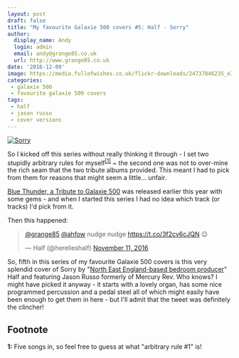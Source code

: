 ```yaml
---
layout: post
draft: false
title: "My favourite Galaxie 500 covers #5: Half - Sorry"
author:
  display_name: Andy
  login: admin
  email: andy@grange85.co.uk
  url: http://www.grange85.co.uk
date: '2016-12-09'
image: https://media.fullofwishes.co.uk/flickr-downloads/24737846235_e316870368_b.jpg
categories:
 - galaxie 500
 - favourite galaxie 500 covers
tags:
 - half
 - jason russo
 - cover versions
---
```

<a data-flickr-embed="true"  href="https://www.flickr.com/photos/grange85/24737846235/in/dateposted/" title="Sorry"><img src="https://media.fullofwishes.co.uk/flickr-downloads/24737846235_e316870368_b.jpg" alt="Sorry"></a>


<p class="lead">So I kicked off this series without really thinking it through - I set two stupidly arbitrary rules for myself<sup><a href="#footnote-1">[1]</a></sup> ~ the second one was not to over-mine the rich seam that the two tribute albums provided. This meant I had to pick from them for reasons that might seem a little&hellip; unfair.</p>

<p><a href="https://theblogthatcelebratesitself.bandcamp.com/album/va-blue-thunder-a-tribute-to-galaxie-500">Blue Thunder, a Tribute to Galaxie 500</a> was released earlier this year with some gems - and when I started this series I had no idea which track (or tracks) I'd pick from it.</p>

<p>Then this happened:</p>
<blockquote class="twitter-tweet" data-lang="en"><p lang="en" dir="ltr"><a href="https://twitter.com/grange85">@grange85</a> <a href="https://twitter.com/ahfow">@ahfow</a> nudge nudge <a href="https://t.co/3f2cv6cJQN">https://t.co/3f2cv6cJQN</a> 😉</p>&mdash; Half (@herelieshalf) <a href="https://twitter.com/herelieshalf/status/797147773447663620">November 11, 2016</a></blockquote>

<p>So, fifth in this series of my favourite Galaxie 500 covers is this very splendid cover of Sorry by "<a href="https://soundcloud.com/herelieshalf">North East England-based bedroom producer</a>" Half and featuring Jason Russo formerly of Mercury Rev. Who knows? I might have picked it anyway - it starts with a lovely organ, has some nice programmed percussion and a pedal steel all of which might easily have been enough to get them in here - but I'll admit that the tweet was definitely the clincher!</p>

<h2>Footnote</h2>
<p id="footnote-1"><strong>1:</strong> Five songs in, so feel free to guess at what "arbitrary rule #1" is!</p>
